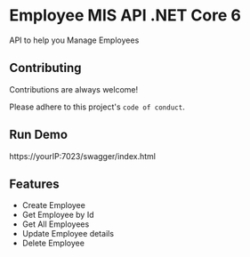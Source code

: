 
# Employee MIS API .NET Core 6

API to help you Manage Employees

## Contributing

Contributions are always welcome!

Please adhere to this project's `code of conduct`.


## Run Demo

https://yourIP:7023/swagger/index.html


## Features

- Create Employee
- Get Employee by Id
- Get All Employees
- Update Employee details
- Delete Employee

